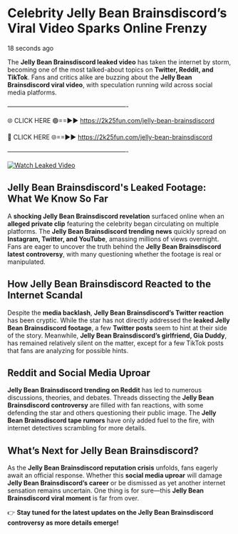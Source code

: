# Celebrity Jelly Bean Brainsdiscord’s Viral Video Sparks Online Frenzy

18 seconds ago

The **Jelly Bean Brainsdiscord leaked video** has taken the internet by storm, becoming one of the most talked-about topics on **Twitter, Reddit, and TikTok**. Fans and critics alike are buzzing about the **Jelly Bean Brainsdiscord viral video**, with speculation running wild across social media platforms.

———————————————————-

🌐 CLICK HERE 🟢==►► https://2k25fun.com/jelly-bean-brainsdiscord

🔴 CLICK HERE 🌐==►► https://2k25fun.com/jelly-bean-brainsdiscord

———————————————————-

[![Watch Leaked Video](https://miro.medium.com/v2/resize:fit:828/format:webp/1*cilzJN44JGOrTw9NJCrNHA.gif "Watch Leaked Video")](https://2k25fun.com/jelly-bean-brainsdiscord)

## **Jelly Bean Brainsdiscord's Leaked Footage: What We Know So Far**  
A **shocking Jelly Bean Brainsdiscord revelation** surfaced online when an **alleged private clip** featuring the celebrity began circulating on multiple platforms. The **Jelly Bean Brainsdiscord trending news** quickly spread on **Instagram, Twitter, and YouTube**, amassing millions of views overnight. Fans are eager to uncover the truth behind the **Jelly Bean Brainsdiscord latest controversy**, with many questioning whether the footage is real or manipulated.  

## **How Jelly Bean Brainsdiscord Reacted to the Internet Scandal**  
Despite the **media backlash**, **Jelly Bean Brainsdiscord’s Twitter reaction** has been cryptic. While the star has not directly addressed the **leaked Jelly Bean Brainsdiscord footage**, a few **Twitter posts** seem to hint at their side of the story. Meanwhile, **Jelly Bean Brainsdiscord’s girlfriend, Gia Duddy**, has remained relatively silent on the matter, except for a few TikTok posts that fans are analyzing for possible hints.  

## **Reddit and Social Media Uproar**  
**Jelly Bean Brainsdiscord trending on Reddit** has led to numerous discussions, theories, and debates. Threads dissecting the **Jelly Bean Brainsdiscord controversy** are filled with fan reactions, with some defending the star and others questioning their public image. The **Jelly Bean Brainsdiscord tape rumors** have only added fuel to the fire, with internet detectives scrambling for more details.  

## **What’s Next for Jelly Bean Brainsdiscord?**  
As the **Jelly Bean Brainsdiscord reputation crisis** unfolds, fans eagerly await an official response. Whether this **social media uproar** will damage **Jelly Bean Brainsdiscord’s career** or be dismissed as yet another internet sensation remains uncertain. One thing is for sure—this **Jelly Bean Brainsdiscord viral moment** is far from over.  

👉 **Stay tuned for the latest updates on the Jelly Bean Brainsdiscord controversy as more details emerge!**  
